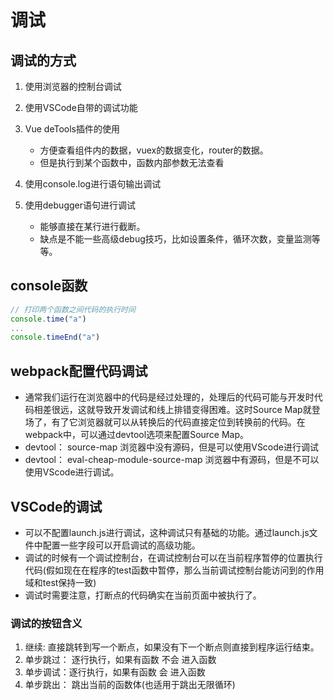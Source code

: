 <!--
 * @Author: xujie 1607526161@qq.com
 * @Date: 2022-06-07 22:40:00
 * @LastEditors: xujie 1607526161@qq.com
 * @FilePath: \HTML-CSS-Javascript-\工具类的知识\前端调试.md
 * @Description: 代码调试的工具
-->
# 调试

## 调试的方式

1. 使用浏览器的控制台调试

2. 使用VSCode自带的调试功能

3. Vue deTools插件的使用

    * 方便查看组件内的数据，vuex的数据变化，router的数据。
    * 但是执行到某个函数中，函数内部参数无法查看

4. 使用console.log进行语句输出调试

5. 使用debugger语句进行调试

    * 能够直接在某行进行截断。
    * 缺点是不能一些高级debug技巧，比如设置条件，循环次数，变量监测等等。

## console函数

```js
// 打印两个函数之间代码的执行时间
console.time("a")
...
console.timeEnd("a")
```

## webpack配置代码调试

* 通常我们运行在浏览器中的代码是经过处理的，处理后的代码可能与开发时代码相差很远，这就导致开发调试和线上排错变得困难。这时Source Map就登场了，有了它浏览器就可以从转换后的代码直接定位到转换前的代码。在webpack中，可以通过devtool选项来配置Source Map。
* devtool： source-map  浏览器中没有源码，但是可以使用VScode进行调试
* devtool： eval-cheap-module-source-map 浏览器中有源码，但是不可以使用VScode进行调试。

## VSCode的调试

* 可以不配置launch.js进行调试，这种调试只有基础的功能。通过launch.js文件中配置一些字段可以开启调试的高级功能。
* 调试的时候有一个调试控制台，在调试控制台可以在当前程序暂停的位置执行代码(假如现在在程序的test函数中暂停，那么当前调试控制台能访问到的作用域和test保持一致)
* 调试时需要注意，打断点的代码确实在当前页面中被执行了。

### 调试的按钮含义

1. 继续: 直接跳转到写一个断点，如果没有下一个断点则直接到程序运行结束。
2. 单步跳过： 逐行执行，如果有函数 不会 进入函数
3. 单步调试：逐行执行，如果有函数 会 进入函数
4. 单步跳出： 跳出当前的函数体(也适用于跳出无限循环)
